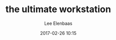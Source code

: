 ---
layout: "post"
title: "the ultimate workstation"
date: "2017-02-26 10:15"
author: Lee Elenbaas
---